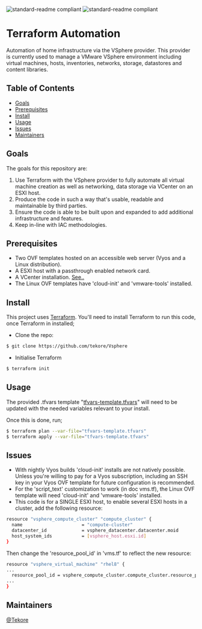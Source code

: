 ![standard-readme compliant](https://img.shields.io/badge/Terraform-6B42BC?style=for-the-badge&logo=terraform&logoColor=white) ![standard-readme compliant](https://img.shields.io/badge/VMware-231f20?style=for-the-badge&logo=VMware&logoColor=white)

# Terraform Automation

Automation of home infrastructure via the VSphere provider. This provider is currently used to manage a VMware VSphere environment including virtual machines, hosts, inventories, networks, storage, datastores and content libraries.

## Table of Contents
- [Goals](#Goals)
- [Prerequisites](#Prerequisites)
- [Install](#install)
- [Usage](#usage)
- [Issues](#Issues)
- [Maintainers](#maintainers)

## Goals
The goals for this repository are:

1. Use Terraform with the VSphere provider to fully automate all virtual machine creation as well as networking, data storage via VCenter on an ESXI host.
2. Produce the code in such a way that's usable, readable and maintainable by third parties.
3. Ensure the code is able to be built upon and expanded to add additional infrastructure and features.
4. Keep in-line with IAC methodologies.

## Prerequisites
- Two OVF templates hosted on an accessible web server (Vyos and a Linux distribution).
- A ESXI host with a passthrough enabled network card.
- A VCenter installation. [See..](https://github.com/tekore/Hypervisor-Automation)
- The Linux OVF templates have 'cloud-init' and 'vmware-tools' installed.

## Install
This project uses [Terraform](https://www.terraform.io/). You'll need to install Terraform to run this code, once Terraform in installed;
- Clone the repo:
```sh
$ git clone https://github.com/tekore/Vsphere
```

- Initialise Terraform
```sh
$ terraform init
```

## Usage
The provided .tfvars template "[tfvars-template.tfvars](https://github.com/tekore/Vsphere/blob/main/tfvars-template.tfvars "tfvars-template.tfvars")" will need to be updated with the needed variables relevant to your install.  

Once this is done, run;
```sh
$ terraform plan --var-file="tfvars-template.tfvars"
$ terraform apply --var-file="tfvars-template.tfvars"
```

## Issues
- With nightly Vyos builds 'cloud-init' installs are not natively possible. Unless you're willing to pay for a Vyos subscription, including an SSH key in your Vyos OVF template for future configuration is recommended.
- For the 'script_text' customization to work (in doc vms.tf), the Linux OVF template will need 'cloud-init' and 'vmware-tools' installed.
- This code is for a SINGLE ESXI host, to enable several ESXI hosts in a cluster, add the following resource:
```sh
resource "vsphere_compute_cluster" "compute_cluster" {
  name                      = "compute-cluster"
  datacenter_id             = vsphere_datacenter.datacenter.moid
  host_system_ids           = [vsphere_host.esxi.id]
}
```
Then change the 'resource_pool_id' in 'vms.tf' to reflect the new resource:
```sh
resource "vsphere_virtual_machine" "rhel8" {
...
  resource_pool_id = vsphere_compute_cluster.compute_cluster.resource_pool_id
...
}
```

## Maintainers
[@Tekore](https://github.com/tekore)
